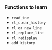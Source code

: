 ### Functions to learn

* `readline`
* `rl_clear_history`
* `rl_on_new_line`
* `rl_replace_line` 
* `rl_redisplay`
* `add_history`
